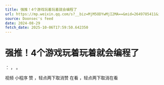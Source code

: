 ```yaml
---
title: 强推！4个游戏玩着玩着就会编程了
url: https://mp.weixin.qq.com/s?__biz=MjM5ODYwMjI2MA==&mid=2649785411&idx=1&sn=01964262673c1f27b8c9750f941e5f13
source: Doonsec's feed
date: 2024-08-29
fetch_date: 2025-10-06T17:59:50.642350
---
```


# 强推！4个游戏玩着玩着就会编程了

：
，
。

视频
小程序
赞
，轻点两下取消赞
在看
，轻点两下取消在看